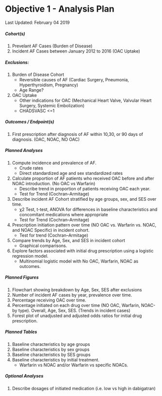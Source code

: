 Objective 1 - Analysis Plan
================
Last Updated: February 04 2019

##### Cohort(s)

1.  Prevelant AF Cases (Burden of Disease)
2.  Incident AF Cases between January 2012 to 2016 (OAC Uptake)

##### Exclusions:

1.  Burden of Disease Cohort
    -   Reversible causes of AF (Cardiac Surgery, Pneumonia, Hyperthyroidism, Pregnancy)
    -   Age Range?
2.  OAC Uptake
    -   Other indications for OAC (Mechanical Heart Valve, Valvular Heart Surgery, Systemic Embolization)
    -   CHADSVASC &lt;=1

##### Outcomes / Endpoint(s)

1.  First prescription after diagnosis of AF within 10,30, or 90 days of diagnosis. (OAC, NOAC, NO OAC)

##### Planned Analyses

1.  Compute incidence and prevalence of AF.
    -   Crude rates
    -   Direct standardized age and sex standardized rates
2.  Calculate proportion of AF patients who received OAC before and after NOAC introduction. (No OAC vs Warfarin)
    -   Describe trend in proportion of patients receiving OAC each year.
    -   Test for Trend (Cochran–Armitage)
3.  Describe incident AF Cohort stratified by age groups, sex, and SES over time.
    -   χ2 Test, t-test, ANOVA for differences in baseline characteristics and concomitant medications where appropriate
    -   Test for Trend (Cochran–Armitage)
4.  Prescription initiation pattern over time (NO OAC vs. Warfarin vs. NOAC, and NOAC Specific) in incident cohort.
    -   Test for trend (Cochran–Armitage)
5.  Compare trends by Age, Sex, and SES in incident cohort
    -   Graphical comparisons.
6.  Explore factors associated with initial drug prescription using a logistic regression model.
    -   Multinomial logistic model with No OAC, Warfarin, NOAC as outcomes.

##### Planned Figures

1.  Flowchart showing breakdown by Age, Sex, SES after exclusions
2.  Number of incident AF cases by year, prevalence over time.
3.  Percentage receiving OAC over time.
4.  Percentage initiated on each drug over time (NO OAC, Warfarin, NOAC-by type). Overall, Age, Sex, SES. (Trends in incident cases)
5.  Forest plot of unadjusted and adjusted odds ratios for initial drug prescription.

##### Planned Tables

1.  Baseline characteristics by age groups
2.  Baseline characteristics by sex groups
3.  Baseline characteristics by SES groups
4.  Baseline characteristics by initial treatment.
    -   Warfarin vs NOAC and/or Warfarin vs specific NOACs.

##### Optional Analyses

1.  Describe dosages of initiated medication (i.e. low vs high in dabigatran)
